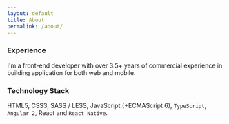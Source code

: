 ```yaml
---
layout: default
title: About
permalink: /about/
---
```


### Experience

I'm a front-end developer with over 3.5+ years of commercial experience in building application for both web and mobile.

### Technology Stack

HTML5, CSS3, SASS / LESS, JavaScript (+ECMAScript 6), `TypeScript`, `Angular 2`, React and `React Native`.

